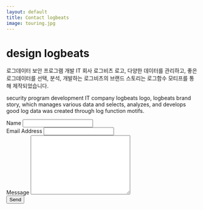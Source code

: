 ```yaml
---
layout: default
title: Contact logbeats
image: touring.jpg
---
```


<div id="contact">
  <h1 class="pageTitle">design logbeats</h1>
  <div class="contactContent">
    <p class="intro">로그데이터 보안 프로그램 개발 IT 회사 로그비츠 로고, 다양한 데이터를 관리하고, 좋은 로그데이터를 선택, 분석, 개발하는 로그비츠의 브랜드 스토리는 로그함수 모티프를 통해 제작되었습니다.</p>
    <p>security program development IT company logbeats logo, logbeats brand story, which manages various data and selects, analyzes, and develops good log data was created through log function motifs.</p>
  </div>
  <form action="http://formspree.io/your@mail.com" method="POST">
    <label for="name">Name</label>
    <input type="text" id="name" name="name" class="full-width"><br>
    <label for="email">Email Address</label>
    <input type="email" id="email" name="_replyto" class="full-width"><br>
    <label for="message">Message</label>
    <textarea name="message" id="message" cols="30" rows="10" class="full-width"></textarea><br>
    <input type="submit" value="Send" class="button">
  </form>
</div>
